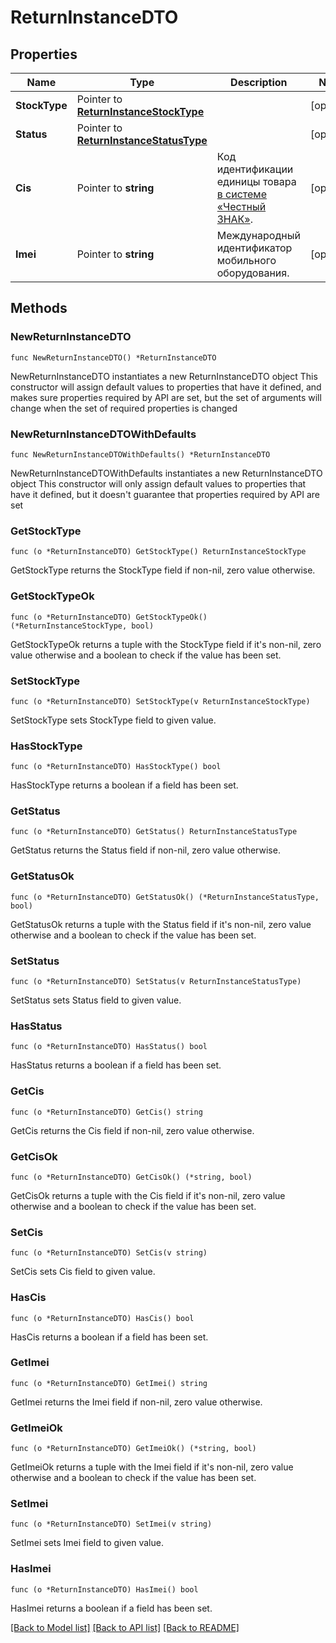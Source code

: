 # ReturnInstanceDTO

## Properties

Name | Type | Description | Notes
------------ | ------------- | ------------- | -------------
**StockType** | Pointer to [**ReturnInstanceStockType**](ReturnInstanceStockType.md) |  | [optional] 
**Status** | Pointer to [**ReturnInstanceStatusType**](ReturnInstanceStatusType.md) |  | [optional] 
**Cis** | Pointer to **string** | Код идентификации единицы товара [в системе «Честный ЗНАК»](https://честныйзнак.рф/). | [optional] 
**Imei** | Pointer to **string** | Международный идентификатор мобильного оборудования. | [optional] 

## Methods

### NewReturnInstanceDTO

`func NewReturnInstanceDTO() *ReturnInstanceDTO`

NewReturnInstanceDTO instantiates a new ReturnInstanceDTO object
This constructor will assign default values to properties that have it defined,
and makes sure properties required by API are set, but the set of arguments
will change when the set of required properties is changed

### NewReturnInstanceDTOWithDefaults

`func NewReturnInstanceDTOWithDefaults() *ReturnInstanceDTO`

NewReturnInstanceDTOWithDefaults instantiates a new ReturnInstanceDTO object
This constructor will only assign default values to properties that have it defined,
but it doesn't guarantee that properties required by API are set

### GetStockType

`func (o *ReturnInstanceDTO) GetStockType() ReturnInstanceStockType`

GetStockType returns the StockType field if non-nil, zero value otherwise.

### GetStockTypeOk

`func (o *ReturnInstanceDTO) GetStockTypeOk() (*ReturnInstanceStockType, bool)`

GetStockTypeOk returns a tuple with the StockType field if it's non-nil, zero value otherwise
and a boolean to check if the value has been set.

### SetStockType

`func (o *ReturnInstanceDTO) SetStockType(v ReturnInstanceStockType)`

SetStockType sets StockType field to given value.

### HasStockType

`func (o *ReturnInstanceDTO) HasStockType() bool`

HasStockType returns a boolean if a field has been set.

### GetStatus

`func (o *ReturnInstanceDTO) GetStatus() ReturnInstanceStatusType`

GetStatus returns the Status field if non-nil, zero value otherwise.

### GetStatusOk

`func (o *ReturnInstanceDTO) GetStatusOk() (*ReturnInstanceStatusType, bool)`

GetStatusOk returns a tuple with the Status field if it's non-nil, zero value otherwise
and a boolean to check if the value has been set.

### SetStatus

`func (o *ReturnInstanceDTO) SetStatus(v ReturnInstanceStatusType)`

SetStatus sets Status field to given value.

### HasStatus

`func (o *ReturnInstanceDTO) HasStatus() bool`

HasStatus returns a boolean if a field has been set.

### GetCis

`func (o *ReturnInstanceDTO) GetCis() string`

GetCis returns the Cis field if non-nil, zero value otherwise.

### GetCisOk

`func (o *ReturnInstanceDTO) GetCisOk() (*string, bool)`

GetCisOk returns a tuple with the Cis field if it's non-nil, zero value otherwise
and a boolean to check if the value has been set.

### SetCis

`func (o *ReturnInstanceDTO) SetCis(v string)`

SetCis sets Cis field to given value.

### HasCis

`func (o *ReturnInstanceDTO) HasCis() bool`

HasCis returns a boolean if a field has been set.

### GetImei

`func (o *ReturnInstanceDTO) GetImei() string`

GetImei returns the Imei field if non-nil, zero value otherwise.

### GetImeiOk

`func (o *ReturnInstanceDTO) GetImeiOk() (*string, bool)`

GetImeiOk returns a tuple with the Imei field if it's non-nil, zero value otherwise
and a boolean to check if the value has been set.

### SetImei

`func (o *ReturnInstanceDTO) SetImei(v string)`

SetImei sets Imei field to given value.

### HasImei

`func (o *ReturnInstanceDTO) HasImei() bool`

HasImei returns a boolean if a field has been set.


[[Back to Model list]](../README.md#documentation-for-models) [[Back to API list]](../README.md#documentation-for-api-endpoints) [[Back to README]](../README.md)


